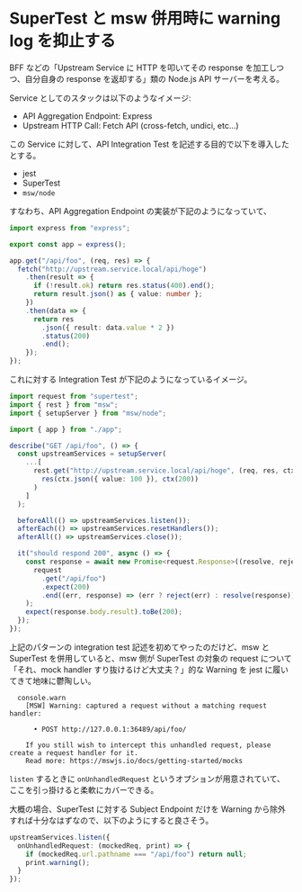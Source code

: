 # SuperTest と msw 併用時に warning log を抑止する

BFF などの「Upstream Service に HTTP を叩いてその response を加工しつつ、自分自身の response を返却する」類の Node.js API サーバーを考える。

Service としてのスタックは以下のようなイメージ:

- API Aggregation Endpoint: Express
- Upstream HTTP Call: Fetch API (cross-fetch, undici, etc...)

この Service に対して、API Integration Test を記述する目的で以下を導入したとする。

- jest
- SuperTest
- `msw/node`

すなわち、API Aggregation Endpoint の実装が下記のようになっていて、

```ts
import express from "express";

export const app = express();

app.get("/api/foo", (req, res) => {
  fetch("http://upstream.service.local/api/hoge")
    .then(result => {
      if (!result.ok) return res.status(400).end();
      return result.json() as { value: number };
    })
    .then(data => {
      return res
        .json({ result: data.value * 2 })
        .status(200)
        .end();
    });
});
```

これに対する Integration Test が下記のようになっているイメージ。

```ts
import request from "supertest";
import { rest } from "msw";
import { setupServer } from "msw/node";

import { app } from "./app";

describe("GET /api/foo", () => {
  const upstreamServices = setupServer(
    ...[
      rest.get("http://upstream.service.local/api/hoge", (req, res, ctx) =>
        res(ctx.json({ value: 100 }), ctx(200))
      )
    ]
  );

  beforeAll(() => upstreamServices.listen());
  afterEach(() => upstreamServices.resetHandlers());
  afterAll(() => upstreamServices.close());

  it("should respond 200", async () => {
    const response = await new Promise<request.Response>((resolve, reject) =>
      request
        .get("/api/foo")
        .expect(200)
        .end((err, response) => (err ? reject(err) : resolve(response)))
    );
    expect(response.body.result).toBe(200);
  });
});
```

上記のパターンの integration test 記述を初めてやったのだけど、msw と SuperTest を併用していると、msw 側が SuperTest の対象の request について「それ、mock handler すり抜けるけど大丈夫？」的な Warning を jest に履いてきて地味に鬱陶しい。

```text
  console.warn
    [MSW] Warning: captured a request without a matching request handler:

      • POST http://127.0.0.1:36489/api/foo/

    If you still wish to intercept this unhandled request, please create a request handler for it.
    Read more: https://mswjs.io/docs/getting-started/mocks
```

`listen` するときに `onUnhandledRequest` というオプションが用意されていて、ここを引っ掛けると柔軟にカバーできる。

大概の場合、SuperTest に対する Subject Endpoint だけを Warning から除外すれば十分なはずなので、以下のようにすると良さそう。

```ts
upstreamServices.listen({
  onUnhandledRequest: (mockedReq, print) => {
    if (mockedReq.url.pathname === "/api/foo") return null;
    print.warning();
  }
});
```

